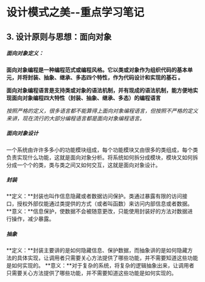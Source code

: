 # 设计模式之美--重点学习笔记

## 3. 设计原则与思想：面向对象
##### 面向对象定义：
**面向对象编程是一种编程范式或编程风格。它以类或对象作为组织代码的基本单元，并将封装、抽象、继承、多态四个特性，作为代码设计和实现的基石 。**

**面向对象编程语言是支持类或对象的语法机制，并有现成的语法机制，能方便地实现面向对象编程四大特性（封装、抽象、继承、多态）的编程语言**

*按照严格的定义，很多语言都不能算得上面向对象编程语言，但按照不严格的定义来讲，现在流行的大部分编程语言都是面向对象编程语言。*

##### 面向对象设计
一个系统由许许多多小的功能模块组成，每个功能模块又由很多的类组成，每个类负责实现什么功能，这就是面向对象分析。将系统如何拆分成模块，模块又如何拆分成一个个的类，类与类之间又如何交互，这就是面向对象设计。

##### 封装
**定义：**封装也叫作信息隐藏或者数据访问保护。类通过暴露有限的访问接口，授权外部仅能通过类提供的方式（或者叫函数）来访问内部信息或者数据。
**意义：**信息保护，使数据不会被随意更改，只能使用封装好的方法对数据进行操作，减少暴露。
##### 抽象
**定义：**封装主要讲的是如何隐藏信息、保护数据，而抽象讲的是如何隐藏方法的具体实现，让调用者只需要关心方法提供了哪些功能，并不需要知道这些功能是如何实现的。
**意义：**对于复杂的系统，将复杂的逻辑抽象出来，让调用者只需要关心方法提供了哪些功能，并不需要知道这些功能是如何实现的。




